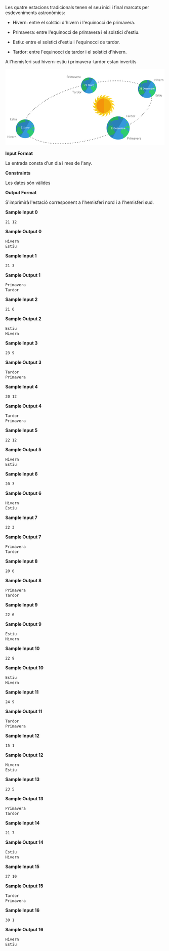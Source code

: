 Les quatre estacions tradicionals tenen el seu inici i final marcats per
esdeveniments astronòmics:

  - Hivern: entre el solstici d'hivern i l'equinocci de primavera.

  - Primavera: entre l'equinocci de primavera i el solstici d'estiu.

  - Estiu: entre el solstici d'estiu i l'equinocci de tardor.

  - Tardor: entre l'equinocci de tardor i el solstici d'hivern.

A l'hemisferi sud hivern-estiu i primavera-tardor estan invertits

![image](1556614140-ee3bab1cf9-estacions.png)

**Input Format**

La entrada consta d'un dia i mes de l'any.

**Constraints**

Les dates són vàlides

**Output Format**

S'imprimirà l'estació corresponent a l'hemisferi nord i a l'hemisferi
sud.

**Sample Input 0**

    21 12

**Sample Output 0**

    Hivern
    Estiu

**Sample Input 1**

    21 3

**Sample Output 1**

    Primavera
    Tardor

**Sample Input 2**

    21 6

**Sample Output 2**

    Estiu
    Hivern

**Sample Input 3**

    23 9

**Sample Output 3**

    Tardor
    Primavera

**Sample Input 4**

    20 12

**Sample Output 4**

    Tardor
    Primavera

**Sample Input 5**

    22 12

**Sample Output 5**

    Hivern
    Estiu

**Sample Input 6**

    20 3

**Sample Output 6**

    Hivern
    Estiu

**Sample Input 7**

    22 3

**Sample Output 7**

    Primavera
    Tardor

**Sample Input 8**

    20 6

**Sample Output 8**

    Primavera
    Tardor

**Sample Input 9**

    22 6

**Sample Output 9**

    Estiu
    Hivern

**Sample Input 10**

    22 9

**Sample Output 10**

    Estiu
    Hivern

**Sample Input 11**

    24 9

**Sample Output 11**

    Tardor
    Primavera

**Sample Input 12**

    15 1

**Sample Output 12**

    Hivern
    Estiu

**Sample Input 13**

    23 5

**Sample Output 13**

    Primavera
    Tardor

**Sample Input 14**

    21 7

**Sample Output 14**

    Estiu
    Hivern

**Sample Input 15**

    27 10

**Sample Output 15**

    Tardor
    Primavera

**Sample Input 16**

    30 1

**Sample Output 16**

    Hivern
    Estiu
